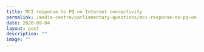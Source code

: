 ```yaml
---
title: MCI response to PQ on Internet connectivity
permalink: /media-centre/parliamentary-questions/mci-response-to-pq-on-internet-connectivity/
date: 2020-09-04
layout: post
description: ""
image: ""
---
```

